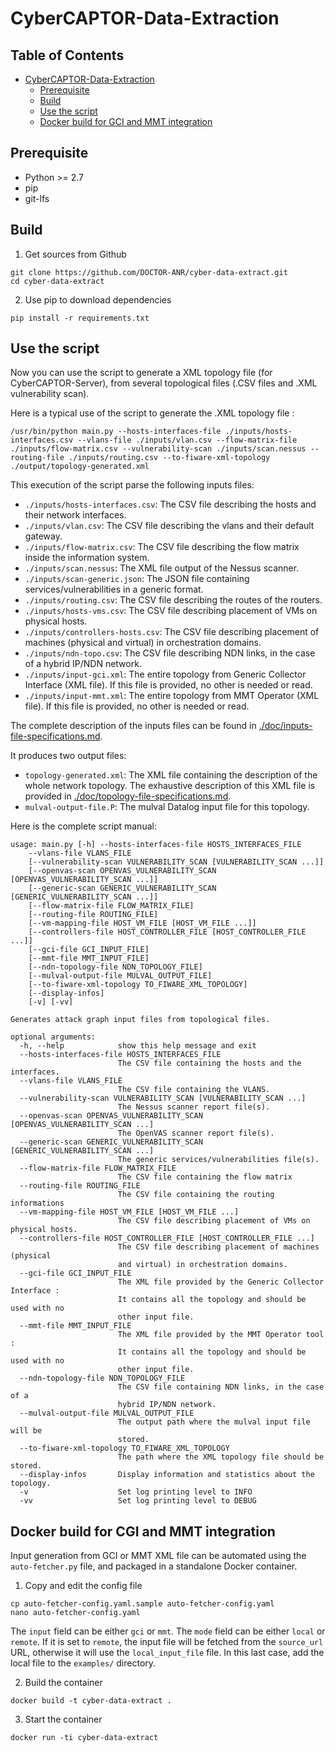 CyberCAPTOR-Data-Extraction
==============

## Table of Contents

- [CyberCAPTOR-Data-Extraction](#cybercaptor-data-extraction)
	- [Prerequisite](#prerequisite)
	- [Build](#build)
	- [Use the script](#use-the-script)
	- [Docker build for GCI and MMT integration](#Docker-build-for-CGI-MMT-integration)

## Prerequisite

- Python >= 2.7
- pip
- git-lfs

## Build

1) Get sources from Github

```
git clone https://github.com/DOCTOR-ANR/cyber-data-extract.git
cd cyber-data-extract
```

2) Use pip to download dependencies

```
pip install -r requirements.txt
```

## Use the script

Now you can use the script to generate a XML topology file (for CyberCAPTOR-Server), from several topological files (.CSV files and .XML vulnerability scan).

Here is a typical use of the script to generate the .XML topology file :

```
/usr/bin/python main.py --hosts-interfaces-file ./inputs/hosts-interfaces.csv --vlans-file ./inputs/vlan.csv --flow-matrix-file ./inputs/flow-matrix.csv --vulnerability-scan ./inputs/scan.nessus --routing-file ./inputs/routing.csv --to-fiware-xml-topology ./output/topology-generated.xml
```

This execution of the script parse the following inputs files:
  - `./inputs/hosts-interfaces.csv`: The CSV file describing the hosts and their network interfaces.
  - `./inputs/vlan.csv`: The CSV file describing the vlans and their default gateway.
  - `./inputs/flow-matrix.csv`: The CSV file describing the flow matrix inside the information system.
  - `./inputs/scan.nessus`: The XML file output of the Nessus scanner.
  - `./inputs/scan-generic.json`: The JSON file containing services/vulnerabilities in a generic format.
  - `./inputs/routing.csv`: The CSV file describing the routes of the routers.
  - `./inputs/hosts-vms.csv`: The CSV file describing placement of VMs on physical hosts.
  - `./inputs/controllers-hosts.csv`: The CSV file describing placement of machines (physical and virtual) in orchestration domains.
  - `./inputs/ndn-topo.csv`: The CSV file describing NDN links, in the case of a hybrid IP/NDN network.
  - `./inputs/input-gci.xml`: The entire topology from Generic Collector Interface (XML file). If this file is provided, no other is needed or read.
  - `./inputs/input-mmt.xml`: The entire topology from MMT Operator (XML file). If this file is provided, no other is needed or read.
  
The complete description of the inputs files can be found in [./doc/inputs-file-specifications.md](./doc/inputs-file-specifications.md).

It produces two output files:
  - `topology-generated.xml`: The XML file containing the description of the whole network topology.
	The exhaustive description of this XML file is provided in [./doc/topology-file-specifications.md](./doc/topology-file-specifications.md).
  - `mulval-output-file.P`: The mulval Datalog input file for this topology.

Here is the complete script manual:

```
usage: main.py [-h] --hosts-interfaces-file HOSTS_INTERFACES_FILE 
	--vlans-file VLANS_FILE 
	[--vulnerability-scan VULNERABILITY_SCAN [VULNERABILITY_SCAN ...]]
	[--openvas-scan OPENVAS_VULNERABILITY_SCAN [OPENVAS_VULNERABILITY_SCAN ...]] 
	[--generic-scan GENERIC_VULNERABILITY_SCAN [GENERIC_VULNERABILITY_SCAN ...]]
	[--flow-matrix-file FLOW_MATRIX_FILE] 
	[--routing-file ROUTING_FILE] 
	[--vm-mapping-file HOST_VM_FILE [HOST_VM_FILE ...]]
	[--controllers-file HOST_CONTROLLER_FILE [HOST_CONTROLLER_FILE ...]]
	[--gci-file GCI_INPUT_FILE]
	[--mmt-file MMT_INPUT_FILE]
	[--ndn-topology-file NDN_TOPOLOGY_FILE]
	[--mulval-output-file MULVAL_OUTPUT_FILE] 
	[--to-fiware-xml-topology TO_FIWARE_XML_TOPOLOGY] 
	[--display-infos] 
	[-v] [-vv]

Generates attack graph input files from topological files.

optional arguments:
  -h, --help            show this help message and exit
  --hosts-interfaces-file HOSTS_INTERFACES_FILE
                        The CSV file containing the hosts and the interfaces.
  --vlans-file VLANS_FILE
                        The CSV file containing the VLANS.
  --vulnerability-scan VULNERABILITY_SCAN [VULNERABILITY_SCAN ...]
                        The Nessus scanner report file(s).
  --openvas-scan OPENVAS_VULNERABILITY_SCAN [OPENVAS_VULNERABILITY_SCAN ...]
                        The OpenVAS scanner report file(s).
  --generic-scan GENERIC_VULNERABILITY_SCAN [GENERIC_VULNERABILITY_SCAN ...]
                        The generic services/vulnerabilities file(s).
  --flow-matrix-file FLOW_MATRIX_FILE
                        The CSV file containing the flow matrix
  --routing-file ROUTING_FILE
                        The CSV file containing the routing informations
  --vm-mapping-file HOST_VM_FILE [HOST_VM_FILE ...]
                        The CSV file describing placement of VMs on physical hosts.
  --controllers-file HOST_CONTROLLER_FILE [HOST_CONTROLLER_FILE ...]
                        The CSV file describing placement of machines (physical
                        and virtual) in orchestration domains.
  --gci-file GCI_INPUT_FILE
                        The XML file provided by the Generic Collector Interface :
                        It contains all the topology and should be used with no
                        other input file.
  --mmt-file MMT_INPUT_FILE
                        The XML file provided by the MMT Operator tool :
                        It contains all the topology and should be used with no
                        other input file.
  --ndn-topology-file NDN_TOPOLOGY_FILE
                        The CSV file containing NDN links, in the case of a
                        hybrid IP/NDN network.
  --mulval-output-file MULVAL_OUTPUT_FILE
                        The output path where the mulval input file will be
                        stored.
  --to-fiware-xml-topology TO_FIWARE_XML_TOPOLOGY
                        The path where the XML topology file should be stored.
  --display-infos       Display information and statistics about the topology.
  -v                    Set log printing level to INFO
  -vv                   Set log printing level to DEBUG
```

## Docker build for CGI and MMT integration

Input generation from GCI or MMT XML file can be automated using the `auto-fetcher.py` file, and packaged in a standalone Docker container.

1) Copy and edit the config file

```
cp auto-fetcher-config.yaml.sample auto-fetcher-config.yaml
nano auto-fetcher-config.yaml
```

The `input` field can be either `gci` or `mmt`.
The `mode` field can be either `local` or `remote`. If it is set to `remote`, the input file will be fetched from the `source_url` URL, otherwise it will use the `local_input_file` file. In this last case, add the local file to the `examples/` directory.

2) Build the container

```
docker build -t cyber-data-extract .
```

3) Start the container

```
docker run -ti cyber-data-extract
```
